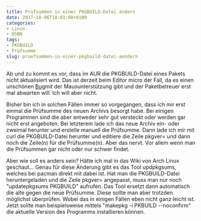 ```yaml
---
title: Prüfsummen in einer PKGBUILD-Datei ändern
date: 2017-10-06T18:01:00+0100
categories:
- Linux
- OSBN
tags:
- PKGBUILD
- Prüfsumme
slug: pruefsummen-in-einer-pkgbuild-datei-aendern
---
```

Ab und zu kommt es vor, dass im AUR die PKGBUILD-Datei eines Pakets nicht aktualisiert wird. Das ist derzeit beim Editor micro der Fall, da es einen unschönen [Bug](https://github.com/zyedidia/micro/issues/779)mit der Mausunterstützung gibt und der Paketbetreuer erst mal abwarten will. Ich will aber nicht.

Bisher bin ich in solchen Fällen immer so vorgegangen, dass ich mir erst einmal die Prüfsumme des neuen Archivs besorgt habe. Bei einigen Programmen sind die aber entweder sehr gut versteckt oder werden gar nicht erst angeboten. Bei letzterem lade ich das neue Archiv ein- oder zweimal herunter und erstelle manuell die Prüfsumme. Dann lade ich mir mit curl die PKGBUILD-Datei herunter und editiere die Zeile pkgver= und dann noch die Zeile(n) für die Prüfsumme(n). Aber das nervt. Vor allem wenn man die Prüfsummen gar nicht oder nur schwer findet.

Aber wie soll es anders sein? Hätte ich mal in das Wiki von Arch Linux geschaut... Genau für diese Änderung gibt es das Tool updpkgsums, welches bei pacman direkt mit dabei ist. Hat man die PKGBUILD-Datei heruntergeladen und die Zeile pkgver= angepasst, muss man nur noch "updatepkgsums PKGBUILD" aufrufen. Das Tool ersetzt dann automatisch die alte gegen die neue Prüfsumme. Diese sollte man aber trotzden möglichst überprüfen. Wobei das in einigen Fällen eben nicht ganz leicht ist. Jetzt sollte man beispielsweise mittels "makepkg -i PKBUILD --noconfirm" die aktuelle Version des Programms installieren können.
